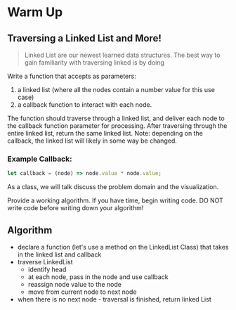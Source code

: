 # Warm Up

## Traversing a Linked List and More!

> Linked List are our newest learned data structures.  The best way to gain familiarity with traversing linked is by doing

Write a function that accepts as parameters: 
1. a linked list (where all the nodes contain a number value for this use case)
1. a callback function to interact with each node.  

The function should traverse through a linked list, and deliver each node to the callback function parameter for processing.  After traversing through the entire linked list, return the same linked list.  Note:  depending on the callback, the linked list will likely in some way be changed. 

### Example Callback:
```javascript
let callback = (node) => node.value * node.value;
```
As a class, we will talk discuss the problem domain and the visualization.

Provide a working algorithm.  If you have time, begin writing code.  DO NOT write code before writing down your algorithm!


## Algorithm

- declare a function (let's use a method on the LinkedList Class) that takes in the linked list and callback
- traverse LinkedList
  - identify head
  - at each node, pass in the node and use callback
  - reassign node value to the node
  - move from current node to next node
- when there is no next node - traversal is finished, return linked List
